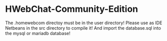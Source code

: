 # HWebChat-Community-Edition
The .homewebcom directoy must be in the user directory!
Please use as IDE Netbeans in the src directory to compile it!
And import the database.sql into the mysql or mariadb database!
